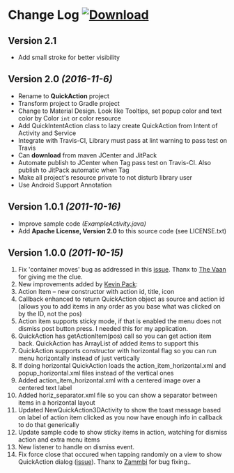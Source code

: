 # Change Log  [ ![Download](https://api.bintray.com/packages/blazei/maven/QuickAction/images/download.svg) ](https://bintray.com/blazei/maven/QuickAction/_latestVersion)

## Version 2.1
- Add small stroke for better visibility

## Version 2.0 *(2016-11-6)*

- Rename to **QuickAction** project
- Transform project to Gradle project
- Change to Material Design. Look like Tooltips, set popup color and text color by Color `int` or color resource
- Add QuickIntentAction class to lazy create QuickAction from Intent of Activity and Service
- Integrate with Travis-CI, Library must pass at lint warning to pass test on Travis
- Can **download** from maven JCenter and JitPack
- Automate publish to JCenter when Tag pass test on Travis-CI. Also publish to JitPack automatic when Tag
- Make all project's resource private to not disturb library user
- Use Android Support Annotation

## Version 1.0.1 *(2011-10-16)*

- Improve sample code *(ExampleActivity.java)*
- Add __Apache License, Version 2.0__ to this source code (see LICENSE.txt)

## Version 1.0.0 *(2011-10-15)*

1. Fix 'container moves' bug as addressed in this [issue](https://github.com/lorensiuswlt/NewQuickAction3D/issues/1). Thanx to [The Vaan](TheVaan@gmail.com) for giving me the clue.
2. New improvements added by [Kevin Pack](kevinpeck@gmail.com):
3. Action Item – new constructor with action id, title, icon
4. Callback enhanced to return QuickAction object as source and action id (allows you to add items in any order as you base what was clicked on by the ID, not the pos)
5. Action item supports sticky mode, if that is enabled the menu does not dismiss post button press. I needed this for my application.
6. QuickAction has getActionItem(pos) call so you can get action item back. QuickAction has ArrayList of added items to support this
7. QuickAction supports constructor with horizontal flag so you can run menu horizontally instead of just vertically
8. If doing horizontal QuickAction loads the action_item_horizontal.xml and popup_horizontal.xml files instead of the vertical ones
9. Added action_item_horizontal.xml with a centered image over a centered text label
10. Added horiz_separator.xml file so you can show a separator between items in a horizontal layout
11. Updated NewQuickAction3DActivity to show the toast message based on label of action item clicked as you now have enough info in callback to do that generically
12. Update sample code to show sticky items in action, watching for dismiss action and extra menu items
3. New listener to handle on dismiss event.
4. Fix force close that occured when tapping randomly on a view to show QuickAction dialog ([issue](https://github.com/lorensiuswlt/NewQuickAction3D/issues/2)). Thanx to [Zammbi](zammbi@gmail.com) for bug fixing..
